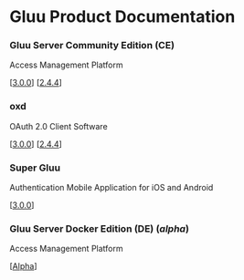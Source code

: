 # Gluu Product Documentation

### Gluu Server Community Edition (CE) 
Access Management Platform
		
<!-- [[Latest](./ce/3.0.1)]		[[3.0.0](./ce/3.0.0)] 		[[2.4.4](./ce/2.4.4)] --> 
[[3.0.0](./ce/3.0.0)] 		[[2.4.4](./ce/2.4.4)]

### oxd 
OAuth 2.0 Client Software

<!-- [[Latest](./oxd/latest)]  [[3.0.0](./oxd/3.0.0)]     [[2.4.4](./oxd/2.4.4)] -->
[[3.0.0](./oxd/3.0.0)]     [[2.4.4](./oxd/2.4.4)]

### Super Gluu 
Authentication Mobile Application for iOS and Android

[[3.0.0](./supergluu/3.0.0)]


### Gluu Server Docker Edition (DE) (*alpha*)
Access Management Platform  

[[Alpha](./de/alpha)]


